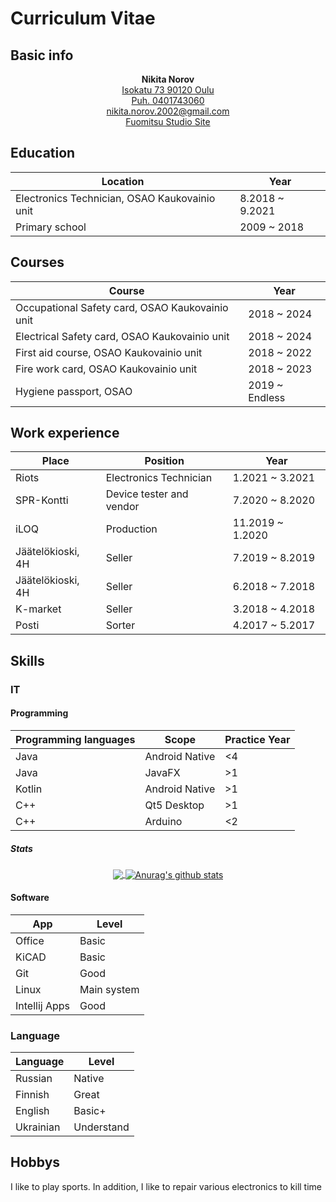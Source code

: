 # Curriculum Vitae

## Basic info

<div align="center">
    <b>Nikita Norov</b>
    <br><a href="https://www.google.com/maps/place/Isokatu+73,+90120+Oulu">Isokatu 73 90120 Oulu</a>
    <br><a href="tel:+358401743060">Puh. 0401743060</a>
    <br><a href="mailto:nikita.norov.2002@gmail.com">nikita.norov.2002@gmail.com</a>
    <br><a href="https://fstudio.dev">Fuomitsu Studio Site</a>
</div>

## Education

<div align="center">
  <table>
    <thead>
      <tr>
        <th>Location</th>
        <th>Year</th>
      </tr>
   </thead>
   <tbody>
    <tr>
      <td>Electronics Technician, OSAO Kaukovainio unit</td>
      <td>8.2018 ~ 9.2021</td>
     </tr>
     <tr>
       <td>Primary school</td>
       <td>2009 ~ 2018</td>
     </tr>
    </tbody>
  </table>
</div>

## Courses

<div align="center">
  <table>
    <thead>
      <tr>
        <th>Course</th>
        <th>Year</th>
      </tr>
   </thead>
   <tbody>
    <tr>
      <td>Occupational Safety card, OSAO Kaukovainio unit</td>
      <td>2018 ~ 2024</td>
     </tr>
     <tr>
       <td>Electrical Safety card, OSAO Kaukovainio unit</td>
       <td>2018 ~ 2024</td>
     </tr>
     <tr>
       <td>First aid course, OSAO Kaukovainio unit</td>
       <td>2018 ~ 2022</td>
     </tr>
     <tr>
       <td>Fire work card, OSAO Kaukovainio unit</td>
       <td>2018 ~ 2023</td>
     </tr>
     <tr>
       <td>Hygiene passport, OSAO</td>
       <td>2019 ~ Endless</td>
     </tr>
    </tbody>
  </table>
</div>

## Work experience

<div align="center">
  <table>
    <thead>
      <tr>
        <th>Place</th>
        <th>Position</th>
        <th>Year</th>
      </tr>
   </thead>
   <tbody>
    <tr>
      <td>Riots</td>
      <td>Electronics Technician</td>
      <td>1.2021 ~ 3.2021</td>
     </tr>
     <tr>
       <td>SPR-Kontti</td>
       <td>Device tester and vendor</td>
       <td>7.2020 ~ 8.2020</td>
     </tr>
     <tr>
       <td>iLOQ</td>
       <td>Production</td>
       <td>11.2019 ~ 1.2020</td>
     </tr>
     <tr>
       <td>Jäätelökioski, 4H</td>
       <td>Seller</td>
       <td>7.2019 ~ 8.2019</td>
     </tr>
     <tr>
       <td>Jäätelökioski, 4H</td>
       <td>Seller</td>
       <td>6.2018 ~ 7.2018</td>
     </tr>
     <tr>
       <td>K-market</td>
       <td>Seller</td>
       <td>3.2018 ~ 4.2018</td>
     </tr>
     <tr>
       <td>Posti</td>
       <td>Sorter</td>
       <td>4.2017 ~ 5.2017</td>
     </tr>
    </tbody>
  </table>
</div>

## Skills

### IT

#### Programming

<div align="center">
  <table>
    <thead>
      <tr>
        <th>Programming languages</th>
        <th>Scope</th>
        <th>Practice Year</th>
      </tr>
   </thead>
   <tbody>
    <tr>
      <td>Java</td>
      <td>Android Native</td>
      <td><4</td>
     </tr>
    <tr>
      <td>Java</td>
      <td>JavaFX</td>
      <td>>1</td>
     </tr>
     <tr>
       <td>Kotlin</td>
       <td>Android Native</td>
       <td>>1</td>
     </tr>
     <tr>
       <td>C++</td>
       <td>Qt5 Desktop</td>
       <td>>1</td>
     </tr>
     <tr>
       <td>C++</td>
       <td>Arduino</td>
       <td><2</td>
     </tr>
    </tbody>
  </table>
</div>

##### Stats
<div align="center">
  <a href="https://github.com/syorito-hatsuki">
    <img align="center" src="https://github-readme-stats.anuraghazra1.vercel.app/api?username=syorito-hatsuki&show_icons=true&include_all_commits=true&theme=vue"/>
  </a>
  <a href="https://github.com/syorito-hatsuki">
    <img align="center" src="https://github-readme-stats.vercel.app/api/top-langs/?username=syorito-hatsuki&include_all_commits=true&theme=vue" alt="Anurag's github stats" />
  </a>
</div>

#### Software

<div align="center">
  <table>
    <thead>
      <tr>
        <th>App</th>
        <th>Level</th>
      </tr>
   </thead>
   <tbody>
    <tr>
      <td>Office</td>
      <td>Basic</td>
     </tr>
     <tr>
       <td>KiCAD</td>
       <td>Basic</td>
     </tr>
     <tr>
       <td>Git</td>
       <td>Good</td>
     </tr>
     <tr>
       <td>Linux</td>
       <td>Main system</td>
     </tr>
     <tr>
       <td>Intellij Apps</td>
       <td>Good</td>
     </tr>
    </tbody>
  </table>
</div>

### Language

<div align="center">
  <table>
    <thead>
      <tr>
        <th>Language</th>
        <th>Level</th>
      </tr>
   </thead>
   <tbody>
    <tr>
      <td>Russian</td>
      <td>Native</td>
     </tr>
     <tr>
       <td>Finnish</td>
       <td>Great</td>
     </tr>
     <tr>
       <td>English</td>
       <td>Basic+</td>
     </tr>
     <tr>
       <td>Ukrainian</td>
       <td>Understand</td>
     </tr>
    </tbody>
  </table>
</div>

## Hobbys
I like to play sports. In addition, I like to repair various electronics to kill time

